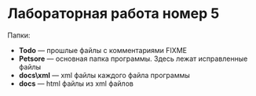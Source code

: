 # Лабораторная работа номер 5

Папки:

- **Todo** — прошлые файлы с комментариями FIXME  
- **Petsore** — основная папка программы. Здесь лежат исправленные файлы  
- **docs\xml** — xml файлы каждого файла программы  
- **docs** — html файлы из xml файлов
